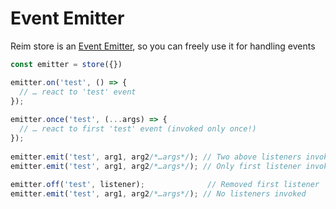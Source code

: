 # Event Emitter

Reim store is an [Event Emitter](https://www.npmjs.com/package/event-emitter), so you can freely use it for handling events

```javascript
const emitter = store({})

emitter.on('test', () => {
  // … react to 'test' event
});
 
emitter.once('test', (...args) => {
  // … react to first 'test' event (invoked only once!)
});
 
emitter.emit('test', arg1, arg2/*…args*/); // Two above listeners invoked
emitter.emit('test', arg1, arg2/*…args*/); // Only first listener invoked
 
emitter.off('test', listener);              // Removed first listener
emitter.emit('test', arg1, arg2/*…args*/); // No listeners invoked
```



